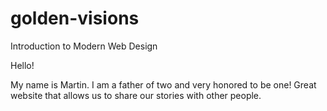 # golden-visions
Introduction to Modern Web Design 

Hello!

My name is Martin. I am a father of two and very honored to be one!
Great website that allows us to share our stories with other people.
